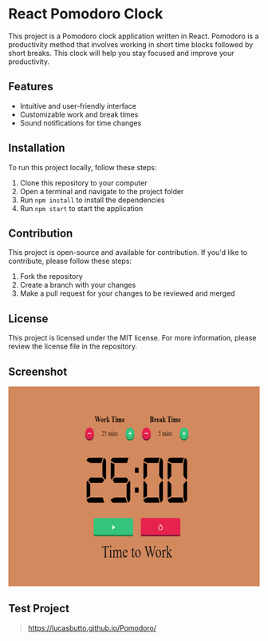 # React Pomodoro Clock

This project is a Pomodoro clock application written in React. Pomodoro is a productivity method that involves working in short time blocks followed by short breaks. This clock will help you stay focused and improve your productivity.

## Features

- Intuitive and user-friendly interface
- Customizable work and break times
- Sound notifications for time changes

## Installation

To run this project locally, follow these steps:

1. Clone this repository to your computer
2. Open a terminal and navigate to the project folder
3. Run `npm install` to install the dependencies
4. Run `npm start` to start the application

## Contribution

This project is open-source and available for contribution. If you'd like to contribute, please follow these steps:

1. Fork the repository
2. Create a branch with your changes
3. Make a pull request for your changes to be reviewed and merged

## License

This project is licensed under the MIT license. For more information, please review the license file in the repository.

## Screenshot

<p align="center">
  <img src="./src/img/proj.jpg" width="600" height="400">
</p>

## Test Project

> https://lucasbutto.github.io/Pomodoro/
